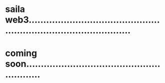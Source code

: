 # saila web3........................................................................................
# coming soon..........................................................
